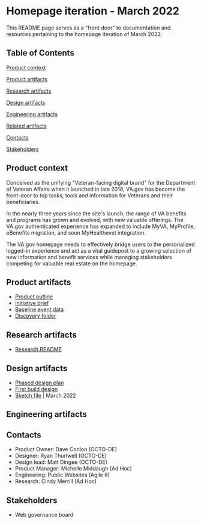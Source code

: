 # Homepage iteration - March 2022

This README page serves as a "front door" to documentation and resources pertaining to the homepage iteration of March 2022. 

## Table of Contents

[Product context](#product-context)

[Product artifacts](#product-artifacts)

[Research artifacts](#research-artifacts)

[Design artifacts](#design-artifacts)

[Engineering artifacts](#engineering-artifacts)

[Related artifacts](#related-artifacts)

[Contacts](#contacts)

[Stakeholders](#stakeholders)

## Product context
Conceived as the unifying "Veteran-facing digital brand" for the Department of Veteran Affairs when it launched in late 2018, VA.gov has become the front-door to top tasks, tools and information for Veterans and their beneficiaries. 

In the nearly three years since the site's launch, the range of VA benefits and programs has grown and evolved, with new valuable offerings. The VA.gov authenticated experience has expanded to include MyVA, MyProfile, eBenefits migration, and soon MyHealthevet integration. 

The VA.gov homepage needs to effectively bridge users to the personalized logged-in experience and act as a vital guidepost to a growing selection of new information and benefit services while managing stakeholders competing for valuable real estate on the homepage. 

## Product artifacts
- [Product outline](https://github.com/department-of-veterans-affairs/va.gov-team/blob/master/products/public-websites/home-page/product-outline.md)
- [Initiative brief](https://github.com/department-of-veterans-affairs/va.gov-team/blob/master/products/public-websites/home-page/home-iteration-initiative-mar2022/initiative-brief.md) 
- [Baseline event data](https://github.com/department-of-veterans-affairs/va.gov-team/blob/master/products/public-websites/home-page/home-iteration-initiative-mar2022/baseline-event-data.md)
- [Discovery folder](https://github.com/department-of-veterans-affairs/va.gov-team/blob/master/products/public-websites/home-page/home-iteration-initiative-mar2022/discovery.md)

## Research artifacts
- [Research README](https://github.com/department-of-veterans-affairs/va.gov-team/tree/master/products/public-websites/home-page/research)

## Design artifacts
- [Phased design plan](https://github.com/department-of-veterans-affairs/va.gov-team/blob/master/products/public-websites/home-page/home-iteration-initiative-mar2022/design/phased-design-plan.md)
- [First build design](https://github.com/department-of-veterans-affairs/va.gov-team/blob/master/products/public-websites/images/va-home-page-first-build.png)
- [Sketch file](https://www.sketch.com/s/3aa40506-4be2-46cc-876b-93f1a9f3a857/a/PGEaJDr) | March 2022

## Engineering artifacts

## Contacts

- Product Owner: Dave Conlon (OCTO-DE)
- Designer: Ryan Thurlwell (OCTO-DE)
- Design lead: Matt Dingee (OCTO-DE)
- Product Manager: Michelle Middaugh (Ad Hoc)
- Engineering: Public Websites (Agile 6)
- Research: Cindy Merrill (Ad Hoc)

## Stakeholders
- Web governance board
